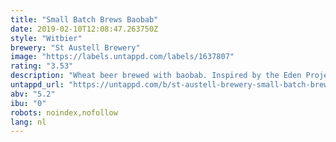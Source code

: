 ```yaml
---
title: "Small Batch Brews Baobab"
date: 2019-02-10T12:08:47.263750Z
style: "Witbier"
brewery: "St Austell Brewery"
image: "https://labels.untappd.com/labels/1637807"
rating: "3.53"
description: "Wheat beer brewed with baobab. Inspired by the Eden Project."
untappd_url: "https://untappd.com/b/st-austell-brewery-small-batch-brews-baobab/1637807"
abv: "5.2"
ibu: "0"
robots: noindex,nofollow
lang: nl
---
```

